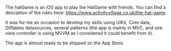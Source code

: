 The hatGame is an iOS app to play the HatGame with friends. You can find a desciption of the rules here: https://www.activityvillage.co.uk/the-hat-game

It was for me an occasion to develop my skills using UIKit, Core data, Diffables datasources, several patterns (the app is mainly in MVC, and one view controller is using MVVM as I considered it could benefit from it).

The app is almost ready to be shipped on the App Store.
